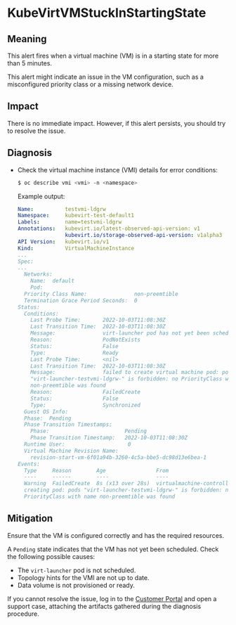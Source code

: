# KubeVirtVMStuckInStartingState
<!-- Edited by apinnick, Nov 2022 -->

## Meaning

This alert fires when a virtual machine (VM) is in a starting state for more
than 5 minutes.

This alert might indicate an issue in the VM configuration, such as a
misconfigured priority class or a missing network device.

## Impact

There is no immediate impact. However, if this alert persists, you should try
to resolve the issue.

## Diagnosis

- Check the virtual machine instance (VMI) details for error conditions:

  ```bash
  $ oc describe vmi <vmi> -n <namespace>
  ```

  Example output:

  ```yaml
  Name:          testvmi-ldgrw
  Namespace:     kubevirt-test-default1
  Labels:        name=testvmi-ldgrw
  Annotations:   kubevirt.io/latest-observed-api-version: v1
                 kubevirt.io/storage-observed-api-version: v1alpha3
  API Version:   kubevirt.io/v1
  Kind:          VirtualMachineInstance
  ...
  Spec:
  ...
    Networks:
      Name:  default
      Pod:
    Priority Class Name:               non-preemtible
    Termination Grace Period Seconds:  0
  Status:
    Conditions:
      Last Probe Time:       2022-10-03T11:08:30Z
      Last Transition Time:  2022-10-03T11:08:30Z
      Message:               virt-launcher pod has not yet been scheduled
      Reason:                PodNotExists
      Status:                False
      Type:                  Ready
      Last Probe Time:       <nil>
      Last Transition Time:  2022-10-03T11:08:30Z
      Message:               failed to create virtual machine pod: pods
      "virt-launcher-testvmi-ldgrw-" is forbidden: no PriorityClass with name
      non-preemtible was found
      Reason:                FailedCreate
      Status:                False
      Type:                  Synchronized
    Guest OS Info:
    Phase:  Pending
    Phase Transition Timestamps:
      Phase:                        Pending
      Phase Transition Timestamp:   2022-10-03T11:08:30Z
    Runtime User:                    0
    Virtual Machine Revision Name:
      revision-start-vm-6f01a94b-3260-4c5a-bbe5-dc98d13e6bea-1
  Events:
    Type     Reason        Age                From                       Message
    ----     ------        ----               ----                       -------
    Warning  FailedCreate  8s (x13 over 28s)  virtualmachine-controller  Error
    creating pod: pods "virt-launcher-testvmi-ldgrw-" is forbidden: no
    PriorityClass with name non-preemtible was found
  ```

## Mitigation

Ensure that the VM is configured correctly and has the required resources.

A `Pending` state indicates that the VM has not yet been scheduled. Check the
following possible causes:

- The `virt-launcher` pod is not scheduled.
- Topology hints for the VMI are not up to date.
- Data volume is not provisioned or ready.

If you cannot resolve the issue, log in to the
[Customer Portal](https://access.redhat.com) and open a support case,
attaching the artifacts gathered during the diagnosis procedure.
